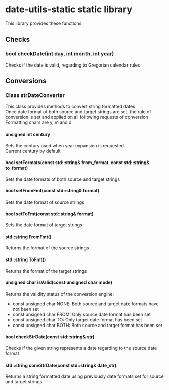 # date-utils-static static library

This library provides these functions:

## Checks

### bool checkDate(int day, int month, int year)
Checks if the date is valid, regarding to Gregorian calendar rules

## Conversions

### Class strDateConverter
This class provides methods to convert string formatted dates<br>
Once date format of both source and target strings are set, the rule of conversion is set and applied on all following requests of conversion<br>
Formatting chars are y, m and d<br>

#### unsigned int century
Sets the century used when year expansion is requested<br>
Current century by default

#### bool setFormats(const std::string& from_format, const std::string& to_format)
Sets the date formats of both source and target strings

#### bool setFromFmt(const std::string& format)
Sets the date format of source strings

#### bool setToFmt(const std::string& format)
Sets the date format of target strings

#### std::string FromFmt()
Returns the format of the source strings

#### std::string ToFmt()
Returns the format of the target strings

#### unsigned char isValid(const unsigned char mode)
Returns the validity status of the conversion engine:
* const unsigned char NONE: Both source and target date formats have not been set
* const unsigned char FROM: Only source date format has been set
* const unsigned char TO: Only target date format has been set
* const unsigned char BOTH: Both source and target format has been set

#### bool checkStrDate(const std::string& str)
Checks if the given string represents a date regarding to the source date format

#### std::string convStrDate(const std::string& date_str)
Returns a string formatted date using previously date formats set for source and target strings.
